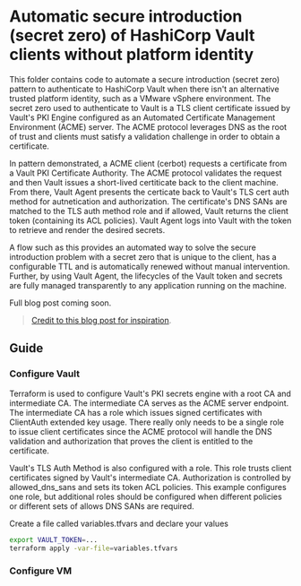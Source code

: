 # Automatic secure introduction (secret zero) of HashiCorp Vault clients without platform identity

This folder contains code to automate a secure introduction (secret zero) pattern to authenticate to HashiCorp Vault when there isn't an alternative trusted platform identity, such as a VMware vSphere environment. The secret zero used to authenticate to Vault is a TLS client certificate issued by Vault's PKI Engine configured as an Automated Certificate Management Environment (ACME) server. The ACME protocol leverages DNS as the root of trust and clients must satisfy a validation challenge in order to obtain a certificate. 

In pattern demonstrated, a ACME client (cerbot) requests a certificate from a Vault PKI Certificate Authority. The ACME protocol validates the request and then Vault issues a short-lived certiticate back to the client machine. From there, Vault Agent presents the certicate back to Vault's TLS cert auth method for autnetication and authorization. The certificate's DNS SANs are matched to the TLS auth method role and if allowed, Vault returns the client token (containing its ACL policies). Vault Agent logs into Vault with the token to retrieve and render the desired secrets.

A flow such as this provides an automated way to solve the secure introduction problem with a secret zero that is unique to the client, has a configurable TTL and is automatically renewed without manual intervention. Further, by using Vault Agent, the lifecycles of the Vault token and secrets are fully managed transparently to any application running on the machine.

Full blog post coming soon.

> [Credit to this blog post for inspiration](https://adfinis.com/en/blog/secret-zero-with-acme/).

## Guide

### Configure Vault
Terraform is used to configure Vault's PKI secrets engine with a root CA and intermediate CA. The intermediate CA serves as the ACME server endpoint. The intermediate CA has a role which issues signed certificates with ClientAuth extended key usage. There really only needs to be a single role to issue client certificates since the ACME protocol will handle the DNS validation and authorization that proves the client is entitled to the certificate.

Vault's TLS Auth Method is also configured with a role. This role trusts client certificates signed by Vault's intermediate CA. Authorization is controlled by allowed_dns_sans and sets its token ACL policies. This example configures one role, but additional roles should be configured when different policies or different sets of allows DNS SANs are required.

Create a file called variables.tfvars and declare your values

```bash
export VAULT_TOKEN=...
terraform apply -var-file=variables.tfvars
```

### Configure VM